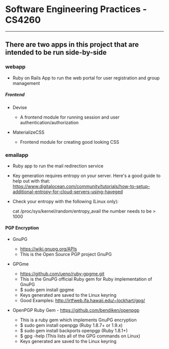 # Software Engineering Practices - CS4260

---

## There are two apps in this project that are intended to be run side-by-side

### webapp 
*   Ruby on Rails App to run the web portal for user registration and group management

##### Frontend
* Devise
    * A frontend module for running session and user authentication/authorization

* MaterializeCSS
    * Frontend module for creating good looking CSS


### emailapp
* Ruby app to run the mail redirection service
* Key generation requires entropy on your server. Here's a good guide to help out with that: https://www.digitalocean.com/community/tutorials/how-to-setup-additional-entropy-for-cloud-servers-using-haveged
* Check your entropy with the following (Linux only):
    
    cat /proc/sys/kernel/random/entropy_avail
the number needs to be > 1000

#### PGP Encryption
* GnuPG
    * https://wiki.gnupg.org/APIs
    * This is the Open Source PGP project GnuPG

* GPGme
    * https://github.com/ueno/ruby-gpgme.git
    * This is the GnuPG official Ruby gem for Ruby implementation of GnuPG
    * $ sudo gem install gpgme
    * Keys generated are saved to the Linux keyring
    * Good Examples: http://irtfweb.ifa.hawaii.edu/~lockhart/gpg/

* OpenPGP Ruby Gem - https://github.com/bendiken/openpgp
    * This is a ruby gem which implements GnuPG encryption
    * $ sudo gem install openpgp (Ruby 1.8.7+ or 1.9.x)
    * $ sudo gem install backports openpgp (Ruby 1.8.1+)
    * $ gpg -help (This lists all of the GPG commands on Linux)
    * Keys generated are saved to the Linux keyring
